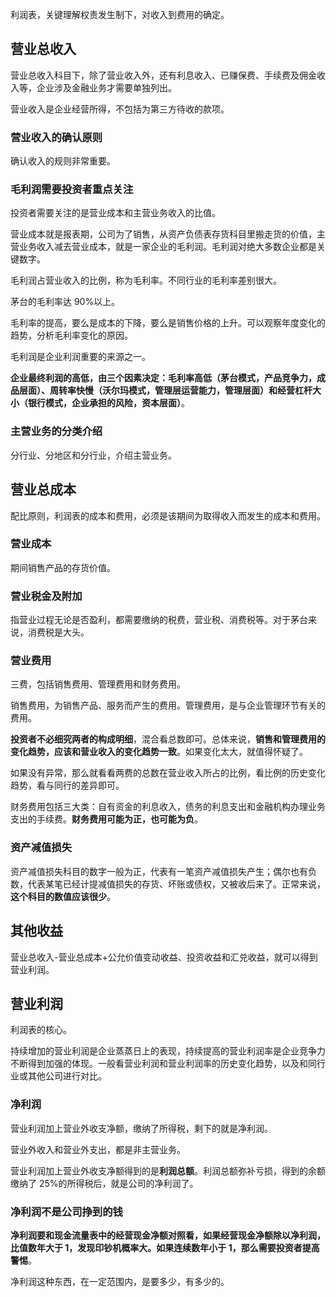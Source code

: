  利润表，关键理解权责发生制下，对收入到费用的确定。

 ## 营业总收入

营业总收入科目下，除了营业收入外，还有利息收入、已赚保费、手续费及佣金收入等，企业涉及金融业务才需要单独列出。



营业收入是企业经营所得，不包括为第三方待收的款项。



### 营业收入的确认原则

确认收入的规则非常重要。



### 毛利润需要投资者重点关注

投资者需要关注的是营业成本和主营业务收入的比值。



营业成本就是报表期，公司为了销售，从资产负债表存货科目里搬走货的价值，主营业务收入减去营业成本，就是一家企业的毛利润。毛利润对绝大多数企业都是关键数字。



毛利润占营业收入的比例，称为毛利率。不同行业的毛利率差别很大。



茅台的毛利率达 90%以上。



毛利率的提高，要么是成本的下降，要么是销售价格的上升。可以观察年度变化的趋势，分析毛利率变化的原因。



毛利润是企业利润重要的来源之一。



**企业最终利润的高低，由三个因素决定：毛利率高低（茅台模式，产品竞争力，成品层面）、周转率快慢（沃尔玛模式，管理层运营能力，管理层面）和经营杠杆大小（银行模式，企业承担的风险，资本层面）**。



### 主营业务的分类介绍

分行业、分地区和分行业，介绍主营业务。



## 营业总成本

配比原则，利润表的成本和费用，必须是该期间为取得收入而发生的成本和费用。



### 营业成本

期间销售产品的存货价值。

### 营业税金及附加

指营业过程无论是否盈利，都需要缴纳的税费，营业税、消费税等。对于茅台来说，消费税是大头。

### 营业费用

三费，包括销售费用、管理费用和财务费用。

销售费用，为销售产品、服务而产生的费用。管理费用，是与企业管理环节有关的费用。



**投资者不必细究两者的构成明细**，混合看总数即可。总体来说，**销售和管理费用的变化趋势，应该和营业收入的变化趋势一致**。如果变化太大，就值得怀疑了。



如果没有异常，那么就看看两费的总数在营业收入所占的比例，看比例的历史变化趋势，看与同行的差异即可。



财务费用包括三大类：自有资金的利息收入，债务的利息支出和金融机构办理业务支出的手续费。**财务费用可能为正，也可能为负**。



### 资产减值损失

资产减值损失科目的数字一般为正，代表有一笔资产减值损失产生；偶尔也有负数，代表某笔已经计提减值损失的存货、坏账或债权，又被收后来了。正常来说，**这个科目的数值应该很少**。



##  其他收益

营业总收入-营业总成本+公允价值变动收益、投资收益和汇兑收益，就可以得到营业利润。

## 营业利润

利润表的核心。

持续增加的营业利润是企业蒸蒸日上的表现，持续提高的营业利润率是企业竞争力不断得到加强的体现。一般看营业利润和营业利润率的历史变化趋势，以及和同行业或其他公司进行对比。

### 净利润

营业利润加上营业外收支净额，缴纳了所得税，剩下的就是净利润。

营业外收入和营业外支出，都是非主营业务。

营业利润加上营业外收支净额得到的是**利润总额**。利润总额弥补亏损，得到的余额缴纳了 25%的所得税后，就是公司的净利润了。



### 净利润不是公司挣到的钱

**净利润要和现金流量表中的经营现金净额对照看，如果经营现金净额除以净利润，比值数年大于 1，发现印钞机概率大。如果连续数年小于 1，那么需要投资者提高警惕**。



净利润这种东西，在一定范围内，是要多少，有多少的。










